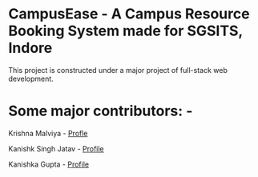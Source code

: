 # CampusEase - A Campus Resource Booking System made for SGSITS, Indore
This project is constructed under a major project of full-stack web development.

# Some major contributors: - 
  Krishna Malviya - [Profle](https://github.com/Krishna0118)
  
  Kanishk Singh Jatav - [Profile](https://github.com/KanishkSingh0801)
  
  Kanishka Gupta - [Profile](https://github.com/Kanishka52)
  



